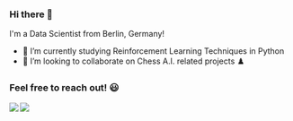 ### Hi there 👋

I'm a Data Scientist from Berlin, Germany!

- 🌱 I’m currently studying Reinforcement Learning Techniques in Python
- 👯 I’m looking to collaborate on Chess A.I. related projects :chess_pawn:

### Feel free to reach out! :smiley:

[<img align="left" src="https://img.shields.io/badge/linkedin-%230077B5.svg?style=for-the-badge&logo=linkedin&logoColor=white">](https://www.linkedin.com/in/lorenzenv/)
[<img src="https://img.shields.io/badge/Gmail-D14836?style=for-the-badge&logo=gmail&logoColor=white">](mailto:valentinlorenzen@gmail.com)



<!--
**lorenzenv/lorenzenv** is a ✨ _special_ ✨ repository because its `README.md` (this file) appears on your GitHub profile.

Here are some ideas to get you started:

- 🔭 I’m currently working on ...
- 🌱 I’m currently learning ...
- 👯 I’m looking to collaborate on ...
- 🤔 I’m looking for help with ...
- 💬 Ask me about ...
- 📫 How to reach me: ...
- 😄 Pronouns: ...
- ⚡ Fun fact: ...
-->
